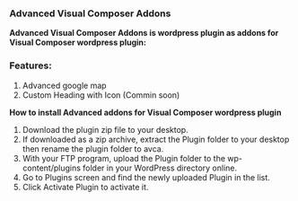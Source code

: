 ### Advanced Visual Composer Addons
**Advanced Visual Composer Addons is wordpress plugin as addons for Visual Composer wordpress plugin:**

### Features:  
1. Advanced google map
1. Custom Heading with Icon (Commin soon)

**How to install Advanced addons for Visual Composer wordpress plugin**

1. Download the plugin zip file to your desktop.
1. If downloaded as a zip archive, extract the Plugin folder to your desktop then rename the plugin folder to avca.
1. With your FTP program, upload the Plugin folder to the wp-content/plugins folder in your WordPress directory online.
1. Go to Plugins screen and find the newly uploaded Plugin in the list.
1. Click Activate Plugin to activate it.
